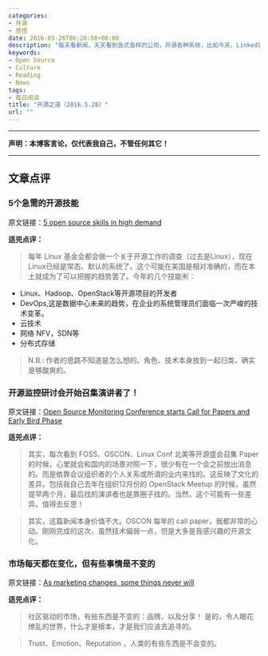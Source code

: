 ```yaml
---
categories:
- 开源
- 感悟
date: 2016-05-26T06:20:58+08:00
description: "每天看新闻，天天看到各式各样的公司，开源各种系统，比如今天，LinkedIn、EMC、Android for 树莓派、BlockDuck、Crytek等等。心里一阵恐慌！GitHub 的年代该如何寻找真相？"
keywords:
- Open Source
- Culture
- Reading
- News
tags:
- 每日阅读
title: "开源之道（2016.5.26）"
url: ""
---
```

---
**声明：本博客言论，仅代表我自己，不管任何其它！**

---

## 文章点评

### 5个急需的开源技能

原文链接：[5 open source skills in high demand](http://www.cio.com/article/3074859/hiring/demand-for-open-source-talent-booming.html)

**适兕点评：**

> 每年 Linux 基金会都会做一个关于开源工作的调查（过去是Linux），现在Linux已经是常态、默认的系统了。这个可能在美国是相对准确的，而在本土就成为了可以把握的趋势罢了。今年的几个技能🈶️：

>
* Linux、Hadoop、OpenStack等开源项目的开发者
* DevOps,这是数据中心未来的趋势，在企业的系统管理员们面临一次严峻的技术变革。
* 云技术
* 网络 NFV，SDN等
* 分布式存储

> N.B.: 作者的思路不知道是怎么想的。角色、技术本身放到一起归类，确实是够酸爽的。

### 开源监控研讨会开始召集演讲者了！

原文链接：[Open Source Monitoring Conference starts Call for Papers and Early Bird Phase](http://www.openpr.com/news/342299/Open-Source-Monitoring-Conference-starts-Call-for-Papers-and-Early-Bird-Phase.html)

**适兕点评：**

> 其实，每次看到 FOSS、OSCON、Linux Conf 北美等开源盛会召集 Paper 的时候，心里就会和国内的场景对照一下，很少有在一个会之前放出消息的。而是依靠会议组织者的个人关系或所谓的业内来找的。这反映了文化的差异。包括我自己去年在组织12月份的 OpenStack Meetup 的时候，虽然提早两个月，最后找的演讲者也是靠圈子找的。当然，这个可能有一些差异。值得去反思！

> 其实，这篇新闻本身价值不大。OSCON 每年的 call paper，我都非常的心动。刚刚完成的这次，虽然技术偏弱一点，但是大多是我感兴趣的开源文化。

### 市场每天都在变化，但有些事情是不变的

原文链接：[As marketing changes, some things never will](https://opensource.com/open-organization/16/5/marketing-changes-some-things-never-will)

**适兕点评：**

> 社区驱动的市场，有些东西是不变的：品牌，以及分享！ 是的，令人眼花缭乱的世界，什么才是根本，才是我们应该去追寻的。

> Trust、Emotion、Reputation ，人类的有些东西是不会变的。
